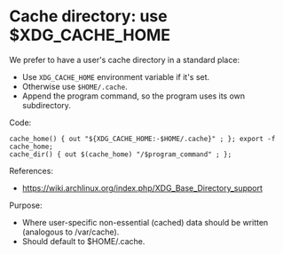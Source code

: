 # Cache directory: use $XDG_CACHE_HOME

We prefer to have a user's cache directory in a standard place:

  * Use `XDG_CACHE_HOME` environment variable if it's set.
  * Otherwise use `$HOME/.cache`.
  * Append the program command, so the program uses its own subdirectory.

Code:

    cache_home() { out "${XDG_CACHE_HOME:-$HOME/.cache}" ; }; export -f cache_home;
    cache_dir() { out $(cache_home) "/$program_command" ; };

References:

  * https://wiki.archlinux.org/index.php/XDG_Base_Directory_support

Purpose:

  * Where user-specific non-essential (cached) data should be written (analogous to /var/cache).
  * Should default to $HOME/.cache.



